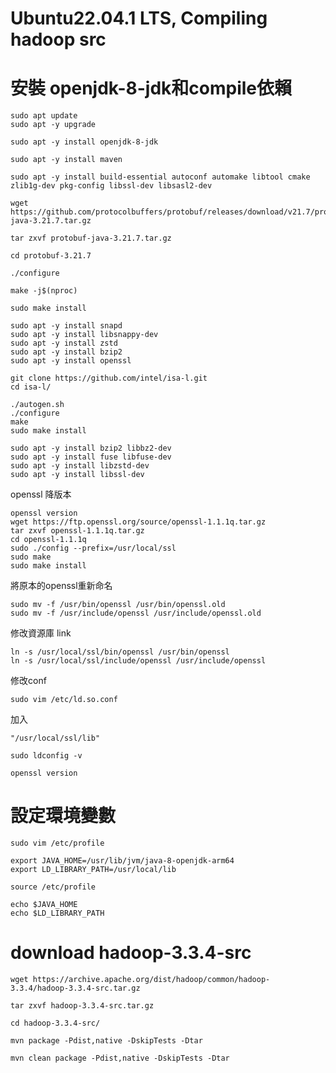 # Ubuntu22.04.1 LTS,  Compiling hadoop src
# 安裝 openjdk-8-jdk和compile依賴
~~~
sudo apt update
sudo apt -y upgrade
~~~
~~~
sudo apt -y install openjdk-8-jdk
~~~
~~~
sudo apt -y install maven
~~~
~~~
sudo apt -y install build-essential autoconf automake libtool cmake zlib1g-dev pkg-config libssl-dev libsasl2-dev
~~~
~~~
wget https://github.com/protocolbuffers/protobuf/releases/download/v21.7/protobuf-java-3.21.7.tar.gz
~~~
~~~
tar zxvf protobuf-java-3.21.7.tar.gz
~~~
~~~
cd protobuf-3.21.7
~~~
~~~
./configure
~~~
~~~
make -j$(nproc)
~~~
~~~
sudo make install
~~~

~~~
sudo apt -y install snapd
sudo apt -y install libsnappy-dev
sudo apt -y install zstd
sudo apt -y install bzip2
sudo apt -y install openssl
~~~
~~~
git clone https://github.com/intel/isa-l.git
cd isa-l/
~~~
~~~
./autogen.sh
./configure
make
sudo make install
~~~
~~~
sudo apt -y install bzip2 libbz2-dev
sudo apt -y install fuse libfuse-dev
sudo apt -y install libzstd-dev
sudo apt -y install libssl-dev
~~~
openssl 降版本
~~~
openssl version
wget https://ftp.openssl.org/source/openssl-1.1.1q.tar.gz
tar zxvf openssl-1.1.1q.tar.gz
cd openssl-1.1.1q
sudo ./config --prefix=/usr/local/ssl
sudo make
sudo make install
~~~
將原本的openssl重新命名
~~~
sudo mv -f /usr/bin/openssl /usr/bin/openssl.old
sudo mv -f /usr/include/openssl /usr/include/openssl.old
~~~
修改資源庫 link
~~~
ln -s /usr/local/ssl/bin/openssl /usr/bin/openssl 
ln -s /usr/local/ssl/include/openssl /usr/include/openssl
~~~
修改conf
~~~
sudo vim /etc/ld.so.conf
~~~
加入
~~~
"/usr/local/ssl/lib"
~~~
~~~
sudo ldconfig -v
~~~
~~~
openssl version
~~~


# 設定環境變數
~~~
sudo vim /etc/profile
~~~
~~~
export JAVA_HOME=/usr/lib/jvm/java-8-openjdk-arm64
export LD_LIBRARY_PATH=/usr/local/lib
~~~
~~~
source /etc/profile
~~~
~~~
echo $JAVA_HOME
echo $LD_LIBRARY_PATH
~~~

# download hadoop-3.3.4-src
~~~
wget https://archive.apache.org/dist/hadoop/common/hadoop-3.3.4/hadoop-3.3.4-src.tar.gz
~~~
~~~
tar zxvf hadoop-3.3.4-src.tar.gz
~~~
~~~
cd hadoop-3.3.4-src/
~~~
~~~
mvn package -Pdist,native -DskipTests -Dtar
~~~
~~~
mvn clean package -Pdist,native -DskipTests -Dtar
~~~
